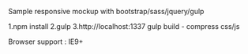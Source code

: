 Sample responsive mockup with bootstrap/sass/jquery/gulp

1.npm install
2.gulp
3.http://localhost:1337
gulp build - compress css/js

Browser support : IE9+
